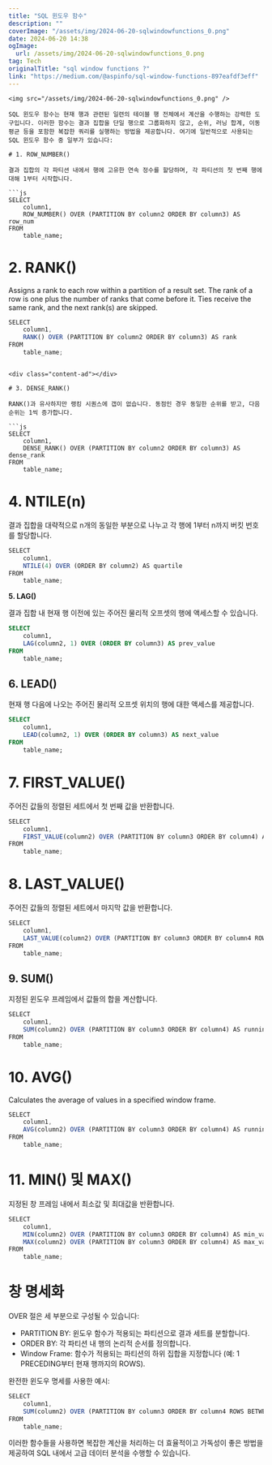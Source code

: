```yaml
---
title: "SQL 윈도우 함수"
description: ""
coverImage: "/assets/img/2024-06-20-sqlwindowfunctions_0.png"
date: 2024-06-20 14:38
ogImage: 
  url: /assets/img/2024-06-20-sqlwindowfunctions_0.png
tag: Tech
originalTitle: "sql window functions ?"
link: "https://medium.com/@aspinfo/sql-window-functions-897eafdf3eff"
---
```



```
<img src="/assets/img/2024-06-20-sqlwindowfunctions_0.png" />

SQL 윈도우 함수는 현재 행과 관련된 일련의 테이블 행 전체에서 계산을 수행하는 강력한 도구입니다. 이러한 함수는 결과 집합을 단일 행으로 그룹화하지 않고, 순위, 러닝 합계, 이동 평균 등을 포함한 복잡한 쿼리를 실행하는 방법을 제공합니다. 여기에 일반적으로 사용되는 SQL 윈도우 함수 중 일부가 있습니다:

# 1. ROW_NUMBER()

결과 집합의 각 파티션 내에서 행에 고유한 연속 정수를 할당하며, 각 파티션의 첫 번째 행에 대해 1부터 시작합니다.
```

<div class="content-ad"></div>

```
```js
SELECT 
    column1,
    ROW_NUMBER() OVER (PARTITION BY column2 ORDER BY column3) AS row_num
FROM 
    table_name;
```

# 2. RANK()

Assigns a rank to each row within a partition of a result set. The rank of a row is one plus the number of ranks that come before it. Ties receive the same rank, and the next rank(s) are skipped.

```js
SELECT 
    column1,
    RANK() OVER (PARTITION BY column2 ORDER BY column3) AS rank
FROM 
    table_name;
``` 
```

<div class="content-ad"></div>

# 3. DENSE_RANK()

RANK()과 유사하지만 랭킹 시퀀스에 갭이 없습니다. 동점인 경우 동일한 순위를 받고, 다음 순위는 1씩 증가합니다.

```js
SELECT 
    column1,
    DENSE_RANK() OVER (PARTITION BY column2 ORDER BY column3) AS dense_rank
FROM 
    table_name;
```

# 4. NTILE(n)

<div class="content-ad"></div>

결과 집합을 대략적으로 n개의 동일한 부분으로 나누고 각 행에 1부터 n까지 버킷 번호를 할당합니다.

```js
SELECT 
    column1,
    NTILE(4) OVER (ORDER BY column2) AS quartile
FROM 
    table_name;
```

**5. LAG()**

결과 집합 내 현재 행 이전에 있는 주어진 물리적 오프셋의 행에 액세스할 수 있습니다.

<div class="content-ad"></div>

```sql
SELECT 
    column1,
    LAG(column2, 1) OVER (ORDER BY column3) AS prev_value
FROM 
    table_name;
```

## 6. LEAD()

현재 행 다음에 나오는 주어진 물리적 오프셋 위치의 행에 대한 액세스를 제공합니다.

```sql
SELECT 
    column1,
    LEAD(column2, 1) OVER (ORDER BY column3) AS next_value
FROM 
    table_name;
```

<div class="content-ad"></div>

# 7. FIRST_VALUE()

주어진 값들의 정렬된 세트에서 첫 번째 값을 반환합니다.

```js
SELECT 
    column1,
    FIRST_VALUE(column2) OVER (PARTITION BY column3 ORDER BY column4) AS first_val
FROM 
    table_name;
```

# 8. LAST_VALUE()

<div class="content-ad"></div>

주어진 값들의 정렬된 세트에서 마지막 값을 반환합니다.

```js
SELECT 
    column1,
    LAST_VALUE(column2) OVER (PARTITION BY column3 ORDER BY column4 ROWS BETWEEN UNBOUNDED PRECEDING AND UNBOUNDED FOLLOWING) AS last_val
FROM 
    table_name;
```

## 9. SUM()

지정된 윈도우 프레임에서 값들의 합을 계산합니다.

<div class="content-ad"></div>

```js
SELECT 
    column1,
    SUM(column2) OVER (PARTITION BY column3 ORDER BY column4) AS running_total
FROM 
    table_name;
```

# 10. AVG()

Calculates the average of values in a specified window frame.

```js
SELECT 
    column1,
    AVG(column2) OVER (PARTITION BY column3 ORDER BY column4) AS running_avg
FROM 
    table_name;
```

<div class="content-ad"></div>

# 11. MIN() 및 MAX()

지정된 창 프레임 내에서 최소값 및 최대값을 반환합니다.

```js
SELECT 
    column1,
    MIN(column2) OVER (PARTITION BY column3 ORDER BY column4) AS min_val,
    MAX(column2) OVER (PARTITION BY column3 ORDER BY column4) AS max_val
FROM 
    table_name;
```

# 창 명세화

<div class="content-ad"></div>

OVER 절은 세 부분으로 구성될 수 있습니다:

- PARTITION BY: 윈도우 함수가 적용되는 파티션으로 결과 세트를 분할합니다.
- ORDER BY: 각 파티션 내 행의 논리적 순서를 정의합니다.
- Window Frame: 함수가 적용되는 파티션의 하위 집합을 지정합니다 (예: 1 PRECEDING부터 현재 행까지의 ROWS).

완전한 윈도우 명세를 사용한 예시:

```js
SELECT 
    column1,
    SUM(column2) OVER (PARTITION BY column3 ORDER BY column4 ROWS BETWEEN 1 PRECEDING AND CURRENT ROW) AS running_total
FROM 
    table_name;
```

<div class="content-ad"></div>

이러한 함수들을 사용하면 복잡한 계산을 처리하는 더 효율적이고 가독성이 좋은 방법을 제공하여 SQL 내에서 고급 데이터 분석을 수행할 수 있습니다.